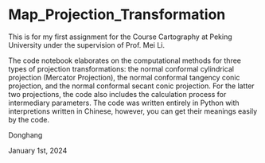 # Map_Projection_Transformation

This is for my first assignment for the Course Cartography at Peking University under the supervision of Prof. Mei Li.

The code notebook elaborates on the computational methods for three types of projection transformations: the normal conformal cylindrical projection (Mercator Projection), the normal conformal tangency conic projection, and the normal conformal secant conic projection. For the latter two projections, the code also includes the calculation process for intermediary parameters. The code was written entirely in Python with interpretions written in Chinese, however, you can get their meanings easily by the code.

Donghang

January 1st, 2024
